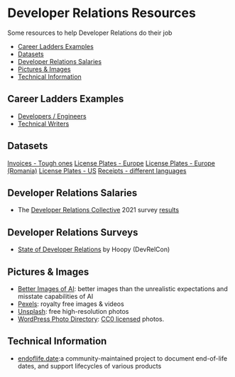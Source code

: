 # Developer Relations Resources

Some resources to help Developer Relations do their job

- [Career Ladders Examples](#career-ladders-examples)
- [Datasets](#datasets)
- [Developer Relations Salaries](#developer-relations-salaries)
- [Pictures & Images](#pictures--images)
- [Technical Information](#technical-information)

## Career Ladders Examples
- [Developers / Engineers](https://career-ladders.dev/engineering/)
- [Technical Writers](https://career-ladders.dev/docs/)

## Datasets
[Invoices - Tough ones](https://www.kaggle.com/dibyajyotimohanta/tough-invoices)
[License Plates - Europe](https://www.kaggle.com/andrewmvd/car-plate-detection)
[License Plates - Europe (Romania)](https://github.com/RobertLucian/license-plate-dataset)
[License Plates - US](https://www.kaggle.com/tolgadincer/us-license-plates)
[Receipts - different languages](https://www.kaggle.com/jenswalter/receipts)

## Developer Relations Salaries
- The [Developer Relations Collective](https://devrelcollective.fun/) 2021 survey [results](https://dev.to/bffjossy/2021-devrel-salary-survey-results-table-of-contents-43fe)

## Developer Relations Surveys
- [State of Developer Relations](https://www.stateofdeveloperrelations.com/) by Hoopy (DevRelCon)

## Pictures & Images
- [Better Images of AI](https://betterimagesofai.org/images): better images than the unrealistic expectations and misstate capabilities of AI
- [Pexels](https://www.pexels.com/): royalty free images & videos
- [Unsplash](https://unsplash.com): free high-resolution photos
- [WordPress Photo Directory](https://wordpress.org/photos/): [CC0 licensed](https://creativecommons.org/share-your-work/public-domain/cc0/) photos.

## Technical Information
- [endoflife.date](https://endoflife.date):a community-maintained project to document end-of-life dates, and support lifecycles of various products
